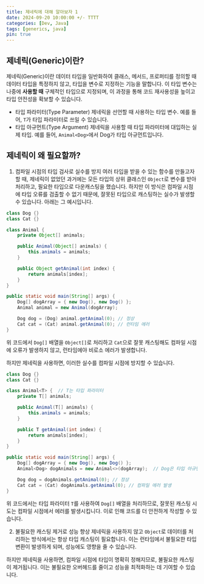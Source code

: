 ```yaml
---
title: 제네릭에 대해 알아보자 1
date: 2024-09-20 10:00:00 +/- TTTT
categories: [Dev, Java]
tags: [generics, java]
pin: true
---
```


## 제네릭(Generic)이란?
제네릭(Generic)이란 데이터 타입을 일반화하여 클래스, 메서드, 프로퍼티를 정의할 때 데이터 타입을 특정하지 않고, 타입을 변수로 지정하는 기능을 말합니다. 이 타입 변수는 나중에 **사용할 때** 구체적인 타입으로 지정되며, 이 과정을 통해 코드 재사용성을 높이고 타입 안전성을 확보할 수 있습니다.

- 타입 파라미터(Type Parameter)
제네릭을 선언할 때 사용하는 타입 변수. 예를 들어, `T`가 타입 파라미터로 쓰일 수 있습니다.
- 타입 아규먼트(Type Argument)
제네릭을 사용할 때 타입 파라미터에 대입하는 실제 타입. 예를 들어, `Animal<Dog>`에서 Dog가 타입 아규먼트입니다.

## 제네릭이 왜 필요할까?
1. 컴파일 시점의 타입 검사로 실수를 방지
여러 타입을 받을 수 있는 함수를 만들고자 할 때, 제네릭이 없었던 과거에는 모든 타입의 상위 클래스인 `Object`로 변수를 받아 처리하고, 필요한 타입으로 다운캐스팅을 했습니다. 하지만 이 방식은 컴파일 시점에 타입 오류를 검출할 수 없기 때문에, 잘못된 타입으로 캐스팅하는 실수가 발생할 수 있습니다. 아래는 그 예시입니다.

```java
class Dog {}
class Cat {}

class Animal {
    private Object[] animals;

    public Animal(Object[] animals) {
        this.animals = animals;
    }

    public Object getAnimal(int index) {
        return animals[index];
    }
}

public static void main(String[] args) {
    Dog[] dogArray = { new Dog(), new Dog() };
    Animal animal = new Animal(dogArray);

    Dog dog = (Dog) animal.getAnimal(0); // 정상
    Cat cat = (Cat) animal.getAnimal(0); // 런타임 에러
}
```

위 코드에서 `Dog[]` 배열을 `Object[]`로 처리하고 `Cat`으로 잘못 캐스팅해도 컴파일 시점에 오류가 발생하지 않고, 런타임에야 비로소 에러가 발생합니다.

하지만 제네릭을 사용하면, 이러한 실수를 컴파일 시점에 방지할 수 있습니다.

```java
class Dog {}
class Cat {}

class Animal<T> {  // T는 타입 파라미터
    private T[] animals;

    public Animal(T[] animals) {
        this.animals = animals;
    }

    public T getAnimal(int index) {
        return animals[index];
    }
}

public static void main(String[] args) {
    Dog[] dogArray = { new Dog(), new Dog() };
    Animal<Dog> dogAnimals = new Animal<>(dogArray);  // Dog은 타입 아규먼트

    Dog dog = dogAnimals.getAnimal(0); // 정상
    Cat cat = (Cat) dogAnimals.getAnimal(0); // 컴파일 에러 발생
}
```

위 코드에서는 타입 파라미터 `T`를 사용하여 `Dog[]` 배열을 처리하므로, 잘못된 캐스팅 시도는 컴파일 시점에서 에러를 발생시킵니다. 이로 인해 코드를 더 안전하게 작성할 수 있습니다.

2. 불필요한 캐스팅 제거로 성능 향상
제네릭을 사용하지 않고 `Object`로 데이터를 처리하는 방식에서는 항상 타입 캐스팅이 필요합니다. 이는 런타임에서 불필요한 타입 변환이 발생하게 되며, 성능에도 영향을 줄 수 있습니다.

하지만 제네릭을 사용하면, 컴파일 시점에 타입이 명확히 정해지므로, 불필요한 캐스팅이 제거됩니다. 이는 불필요한 오버헤드를 줄이고 성능을 최적화하는 데 기여할 수 있습니다.

